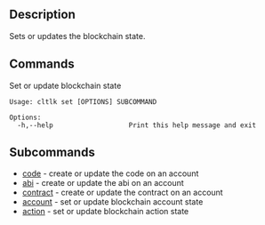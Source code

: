 ## Description
Sets or updates the blockchain state.
## Commands

Set or update blockchain state

```console
Usage: cltlk set [OPTIONS] SUBCOMMAND

Options:
  -h,--help                   Print this help message and exit
```

## Subcommands
  
- [code](set-code) - create or update the code on an account
- [abi](set-abi) - create or update the abi on an account
- [contract](set-contract) - create or update the contract on an account
- [account](set-account) - set or update blockchain account state
- [action](set-action) - set or update blockchain action state
